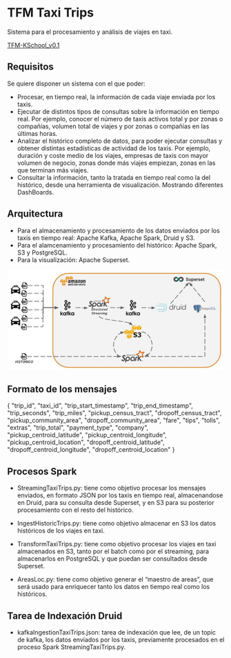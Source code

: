 # TFM Taxi Trips 
Sistema para el procesamiento y análisis de viajes en taxi.

[TFM-KSchool_v0.1](/documentacion/TFM-KSchool_v0.1.pdf )

## Requisitos
Se quiere disponer un sistema con el que poder:
 
* Procesar, en tiempo real, la información de cada viaje enviada por los taxis.  
* Ejecutar de distintos tipos de consultas sobre la información en tiempo real. Por ejemplo, conocer el número de taxis activos total y por zonas o compañías, volumen total de viajes y  por zonas o compañías en las últimas horas.
* Analizar el histórico completo de datos, para poder ejecutar consultas y obtener distintas estadísticas de actividad de los taxis. Por ejemplo, duración y coste medio de los viajes, empresas de taxis con mayor volumen de negocio, zonas donde más viajes empiezan, zonas en las que terminan más viajes. 
* Consultar la información, tanto la tratada en tiempo real como la del histórico, desde una herramienta de visualización. Mostrando diferentes DashBoards.

## Arquitectura

* Para el almacenamiento y  procesamiento de los datos enviados por los taxis en tiempo real: Apache Kafka,  Apache Spark, Druid y S3.
* Para el alamcenamiento y procesamiento del histórico: Apache Spark, S3 y PostgreSQL.
* Para la visualización: Apache Superset.
 

![](https://github.com/albercn/tfm_taxitrips/blob/master/Arquitectura%20tfm_Taxitrips.jpg?raw=true)

## Formato de los mensajes
{
"trip_id",
"taxi_id",
"trip_start_timestamp",
"trip_end_timestamp",
"trip_seconds",
"trip_miles",
"pickup_census_tract",
"dropoff_census_tract",
"pickup_community_area",
"dropoff_community_area",
"fare",
"tips",
"tolls",
"extras",
"trip_total",
"payment_type",
"company",
"pickup_centroid_latitude",
"pickup_centroid_longitude",
"pickup_centroid_location",
"dropoff_centroid_latitude",
"dropoff_centroid_longitude",
"dropoff_centroid_location"
}

## Procesos Spark

* StreamingTaxiTrips.py: tiene como objetivo procesar los mensajes enviados, en formato JSON por los taxis en tiempo real, almacenandose en Druid, para su consulta desde Superset, y en S3 para su posterior procesamiento con el resto del histórico. 

* IngestHistoricTrips.py: tiene como objetivo almacenar en S3 los datos históricos de los viajes en taxi. 

* TransformTaxiTrips.py: tiene como objetivo procesar los viajes en taxi almacenados en S3, tanto por el batch como por el streaming, para almacenarlos en PostgreSQL y que puedan ser consultados desde Superset. 

* AreasLoc.py: tiene como objetivo generar el “maestro de areas”, que será usado para enriquecer tanto los datos en tiempo real como los históricos. 

## Tarea de Indexación Druid

* kafkaIngestionTaxiTrips.json: tarea de indexación que lee, de un topic de kafka, los datos enviados por los taxis, previamente procesados en el proceso Spark StreamingTaxiTrips.py.
